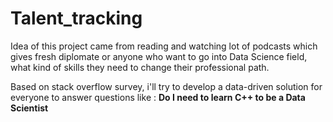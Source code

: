 # Talent_tracking
 
Idea of this project came from reading and watching lot of podcasts which gives fresh diplomate or anyone who want to go into Data Science field, what kind of skills they need to change their professional path.

Based on stack overflow survey, i'll try to develop a data-driven solution for everyone to answer questions like :
**Do I need to learn C++ to be a Data Scientist**
